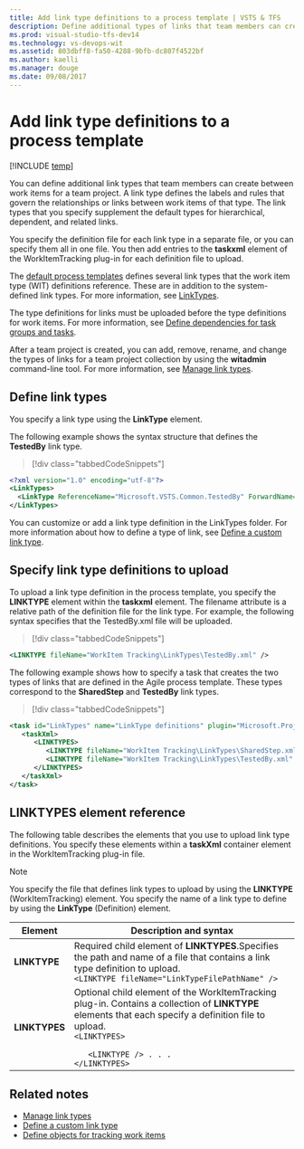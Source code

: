 ```yaml
---
title: Add link type definitions to a process template | VSTS & TFS
description: Define additional types of links that team members can create between work items for a team project - Team Foundation Server (TFS)
ms.prod: visual-studio-tfs-dev14
ms.technology: vs-devops-wit
ms.assetid: 803dbff8-fa50-4288-9bfb-dc807f4522bf
ms.author: kaelli
ms.manager: douge
ms.date: 09/08/2017
---
```



# Add link type definitions to a process template

[!INCLUDE [temp](../../_shared/customization-phase-0-and-1-plus-version-header.md)]

You can define additional link types that team members can create between work items for a team project. A link type defines the labels and rules that govern the relationships or links between work items of that type. The link types that you specify supplement the default types for hierarchical, dependent, and related links. 

You specify the definition file for each link type in a separate file, or you can specify them all in one file. You then add entries to the **taskxml** element of the WorkItemTracking plug-in for each definition file to upload.  
  
 The [default process templates](../../guidance/choose-process.md) defines several link types that the work item type (WIT) definitions reference. These are in addition to the system-defined link types. For more information, see [LinkTypes](../link-type-element-reference.md).  
  
 The type definitions for links must be uploaded before the type definitions for work items. For more information, see [Define dependencies for task groups and tasks](define-dependencies-plug-ins-groups-tasks.md).  
  
 After a team project is created, you can add, remove, rename, and change the types of links for a team project collection by using the **witadmin** command-line tool. For more information, see [Manage link types](../witadmin/manage-link-types.md).  
  
<a name="create"></a> 
##  Define link types  
 You specify a link type using the **LinkType** element.   
  
The following example shows the syntax structure that defines the **TestedBy** link type.  
  
> [!div class="tabbedCodeSnippets"]
```XML
<?xml version="1.0" encoding="utf-8"?>  
<LinkTypes>  
  <LinkType ReferenceName="Microsoft.VSTS.Common.TestedBy" ForwardName="Tested By" ReverseName="Tests" Topology="Dependency" />  
</LinkTypes>  
```  
  
You can customize or add a link type definition in the LinkTypes folder. For more information about how to define a type of link, see [Define a custom link type](../define-custom-link-type.md).  
  

<a name="upload"></a>   
##  Specify link type definitions to upload  
 To upload a link type definition in the process template, you specify the **LINKTYPE** element within the **taskxml** element. The filename attribute is a relative path of the definition file for the link type. For example, the following syntax specifies that the TestedBy.xml file will be uploaded.  
  
> [!div class="tabbedCodeSnippets"]
```XML
<LINKTYPE fileName="WorkItem Tracking\LinkTypes\TestedBy.xml" />  
```  
  
The following example shows how to specify a task that creates the two types of links that are defined in the Agile process template. These types correspond to the **SharedStep** and **TestedBy** link types.  
  
> [!div class="tabbedCodeSnippets"]
```XML
<task id="LinkTypes" name="LinkType definitions" plugin="Microsoft.ProjectCreationWizard.WorkItemTracking" completionMessage="Work item link types created">  
   <taskXml>  
      <LINKTYPES>  
         <LINKTYPE fileName="WorkItem Tracking\LinkTypes\SharedStep.xml" />  
         <LINKTYPE fileName="WorkItem Tracking\LinkTypes\TestedBy.xml" />  
      </LINKTYPES>  
   </taskXml>  
</task>  
```  
  
<a name="elements"></a> 
  
##  LINKTYPES element reference  
 The following table describes the elements that you use to upload link type definitions. You specify these elements within a **taskXml** container element in the WorkItemTracking plug-in file.  
  
> [!NOTE]
> You specify the file that defines link types to upload by using the **LINKTYPE** (WorkItemTracking) element. You specify the name of a link type to define by using the **LinkType** (Definition) element.  
  
|Element|Description and syntax|  
|-------------|------------|
|**LINKTYPE**|Required child element of **LINKTYPES**.Specifies the path and name of a file that contains a link type definition to upload.<br />`<LINKTYPE fileName="LinkTypeFilePathName" />`<br /> |  
|**LINKTYPES**|Optional child element of the WorkItemTracking plug-in. Contains a collection of **LINKTYPE** elements that each specify a definition file to upload.<br/><code>&lt;LINKTYPES&gt; <br/>&nbsp;&nbsp;&nbsp;&lt;LINKTYPE /&gt;   . . . <br/>&lt;/LINKTYPES&gt; </code> |  
  


## Related notes
-  [Manage link types](../witadmin/manage-link-types.md)   
-  [Define a custom link type](../define-custom-link-type.md)   
-  [Define objects for tracking work items](define-objects-track-work-items-plug-in.md)